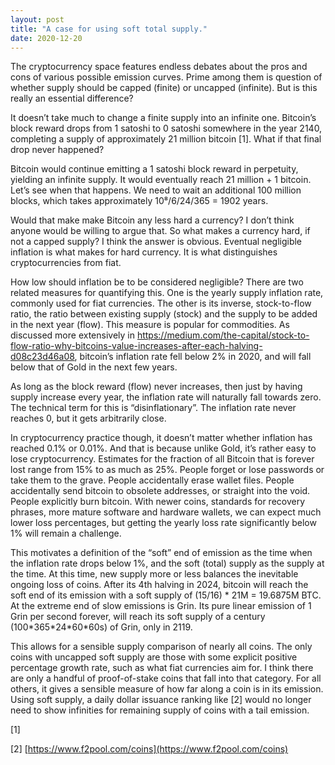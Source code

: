 ```yaml
---
layout: post
title: "A case for using soft total supply."
date: 2020-12-20
---
```


The cryptocurrency space features endless debates about the pros and cons of various possible emission curves. Prime among them is question of whether supply should be capped (finite) or uncapped (infinite). But is this really an essential difference?

It doesn’t take much to change a finite supply into an infinite one. Bitcoin’s block reward drops from 1 satoshi to 0 satoshi somewhere in the year 2140, completing a supply of approximately 21 million bitcoin [1]. What if that final drop never happened?

Bitcoin would continue emitting a 1 satoshi block reward in perpetuity, yielding an infinite supply. It would eventually reach 21 million + 1 bitcoin. Let’s see when that happens. We need to wait an additional 100 million blocks, which takes approximately 10⁸/6/24/365 = 1902 years.

Would that make make Bitcoin any less hard a currency? I don’t think anyone would be willing to argue that. So what makes a currency hard, if not a capped supply? I think the answer is obvious. Eventual negligible inflation is what makes for hard currency. It is what distinguishes cryptocurrencies from fiat.

How low should inflation be to be considered negligible? There are two related measures for quantifying this. One is the yearly supply inflation rate, commonly used for fiat currencies. The other is its inverse, stock-to-flow ratio, the ratio between existing supply (stock) and the supply to be added in the next year (flow). This measure is popular for commodities. As discussed more extensively in https://medium.com/the-capital/stock-to-flow-ratio-why-bitcoins-value-increases-after-each-halving-d08c23d46a08, bitcoin’s inflation rate fell below 2% in 2020, and will fall below that of Gold in the next few years.

As long as the block reward (flow) never increases, then just by having supply increase every year, the inflation rate will naturally fall towards zero. The technical term for this is “disinflationary”. The inflation rate never reaches 0, but it gets arbitrarily close.

In cryptocurrency practice though, it doesn’t matter whether inflation has reached 0.1% or 0.01%. And that is because unlike Gold, it’s rather easy to lose cryptocurrency. Estimates for the fraction of all Bitcoin that is forever lost range from 15% to as much as 25%. People forget or lose passwords or take them to the grave. People accidentally erase wallet files. People accidentally send bitcoin to obsolete addresses, or straight into the void. People explicitly burn bitcoin. With newer coins, standards for recovery phrases, more mature software and hardware wallets, we can expect much lower loss percentages, but getting the yearly loss rate significantly below 1% will remain a challenge.

This motivates a definition of the “soft” end of emission as the time when the inflation rate drops below 1%, and the soft (total) supply as the supply at the time. At this time, new supply more or less balances the inevitable ongoing loss of coins. After its 4th halving in 2024, bitcoin will reach the soft end of its emission with a soft supply of (15/16) * 21M = 19.6875M BTC. At the extreme end of slow emissions is Grin. Its pure linear emission of 1 Grin per second forever, will reach its soft supply of a century (100\*365\*24\*60\*60s) of Grin, only in 2119.

This allows for a sensible supply comparison of nearly all coins. The only coins with uncapped soft supply are those with some explicit positive percentage growth rate, such as what fiat currencies aim for. I think there are only a handful of proof-of-stake coins that fall into that category. For all others, it gives a sensible measure of how far along a coin is in its emission. Using soft supply, a daily dollar issuance ranking like [2] would no longer need to show infinities for remaining supply of coins with a tail emission.

[1] [](https://medium.com/amberdata/why-the-bitcoin-supply-will-never-reach-21-million-7263e322de1)

[2] [https://www.f2pool.com/coins](https://www.f2pool.com/coins)
